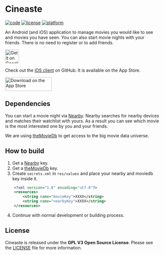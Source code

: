 # Cineaste

[![code](https://img.shields.io/badge/code-Kotlin-blue.svg)]()
[![license](https://img.shields.io/badge/license-GPLv3-lightgrey.svg)](https://github.com/marcelgross90/Cineaste/blob/master/LICENSE)
[![platform](https://img.shields.io/badge/platform-android-lightgrey.svg)]()

An Android (and iOS) application to manage movies you would like to see and movies you have seen.
You can also start movie nights with your friends. There is no need to register or to add friends.

<a href='https://play.google.com/store/apps/details?id=de.cineaste.android&pcampaignid=MKT-Other-global-all-co-prtnr-py-PartBadge-Mar2515-1'><img alt='Get it on Google Play' src='https://play.google.com/intl/en_us/badges/images/apps/en-play-badge.png' height="45px"/></a>

Check out the [iOS client](https://github.com/spacepandas/cineaste-ios) on GitHub. It is available on the App Store.

<a href='https://itunes.apple.com/us/app/cineaste-app/id1402748020'><img alt='Download on the App Store' img src='https://linkmaker.itunes.apple.com/assets/shared/badges/en-us/appstore-lrg.svg' width="152" height="45"/></a>

## Dependencies

You can start a movie night via [Nearby][nearbyLink]. Nearby searches for nearby devices and matches their watchlist with yours.
As a result you can see which movie is the most interested one by you and your friends.

We are using [theMovieDb][theMovieDb] to get access to the big movie data universe.

## How to build

1. Get a [Nearby][nearbyLink] key.
2. Get a [theMovieDb][theMovieDb] key.
3. Create `secrets.xml` in `res/values` and place your nearby and moviedb key inside it.
```xml
    <?xml version="1.0" encoding="utf-8"?>
    <resources>
        <string name="movieKey">XXXX</string>
        <string name="nearbyKey">XXXX</string>
    </resources>
```
4. Continue with normal development or building process.

## License

Cineaste is released under the **GPL V3 Open Source License**. Please see the [LICENSE](https://github.com/marcelgross90/Cineaste/blob/master/LICENSE) file for more information.

[nearbyLink]: https://developers.google.com/nearby/messages/overview
[theMovieDb]: https://www.themoviedb.org/
